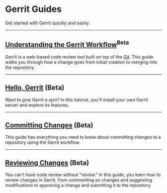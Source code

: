 # Gerrit Guides

Get started with Gerrit quickly and easily.


<hr/>

## [Understanding the Gerrit Workflow](intro-gerrit-walkthrough.md)<sup>Beta</sup>

Gerrit is a web-based code review tool built on top of the
[Git](https://git-scm.com/). This guide walks you through how a change goes from
initial creation to merging into the repository.

<hr/>

## [Hello, Gerrit](hello-gerrit.md) (**Beta**)

Want to give Gerrit a spin? In this tutorial, you'll install your own Gerrit
server and explore its features.

<hr/>

## [Committing Changes](committing-changes.md) (**Beta**)

This guide has everything you need to know about committing changes to a
repository using the Gerrit workflow.

<hr/>

## [Reviewing Changes](intro-reviewer.md) (**Beta**)

You can't have code review without "review." In this guide, you learn how to
review changes in Gerrit, from commenting on changes and suggesting
modifications to approving a change and submitting it to the repository.
